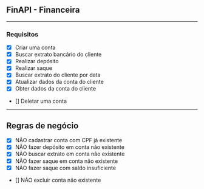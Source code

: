 ## FinAPI - Financeira

---

### Requisitos

- [x] Criar uma conta
- [x] Buscar extrato bancário do cliente
- [x] Realizar depósito
- [x] Realizar saque
- [x] Buscar extrato do cliente por data
- [x] Atualizar dados da conta do cliente
- [x] Obter dados da conta do cliente
- [] Deletar uma conta

---

## Regras de negócio

- [x] NÃO cadastrar conta com CPF já existente
- [x] NÃO fazer depósito em conta não existente
- [x] NÃO buscar extrato em conta não existente
- [x] NÃO fazer saque em conta não existente
- [x] NÃO fazer saque com saldo insuficiente
- [] NÃO excluir conta não existente